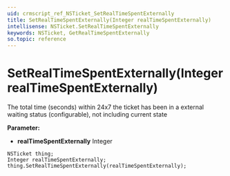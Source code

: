 ```yaml
---
uid: crmscript_ref_NSTicket_SetRealTimeSpentExternally
title: SetRealTimeSpentExternally(Integer realTimeSpentExternally)
intellisense: NSTicket.SetRealTimeSpentExternally
keywords: NSTicket, GetRealTimeSpentExternally
so.topic: reference
---
```


# SetRealTimeSpentExternally(Integer realTimeSpentExternally)

The total time (seconds) within 24x7 the ticket has been in a external waiting status (configurable), not including current state

**Parameter:** 
* **realTimeSpentExternally** Integer

```crmscript
NSTicket thing;
Integer realTimeSpentExternally;
thing.SetRealTimeSpentExternally(realTimeSpentExternally);
```

